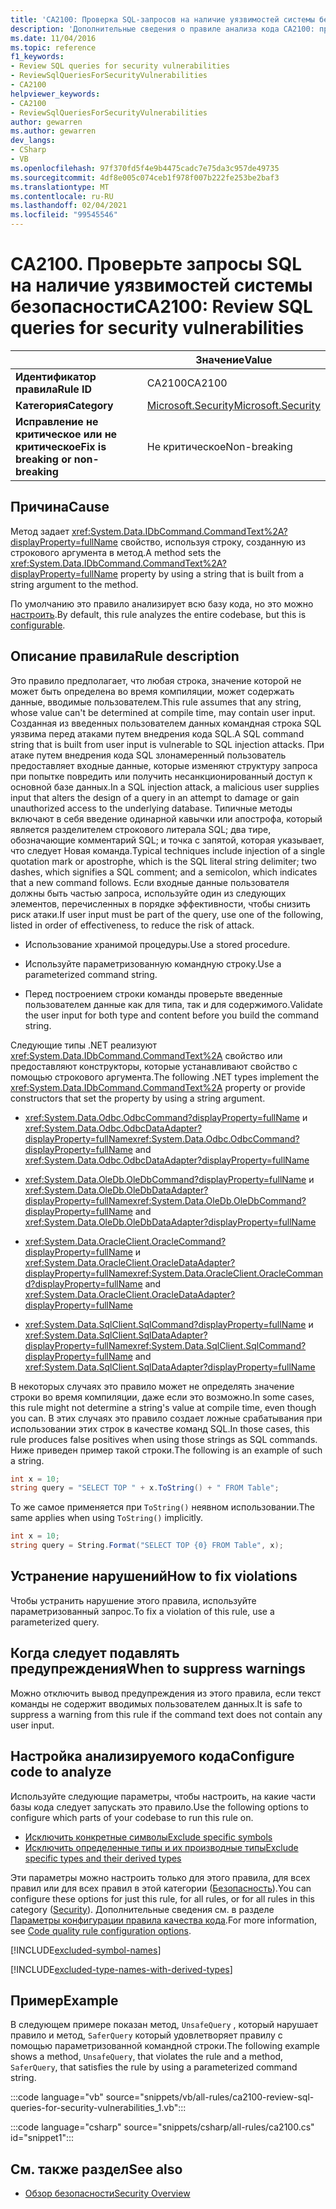 ```yaml
---
title: 'CA2100: Проверка SQL-запросов на наличие уязвимостей системы безопасности (анализ кода)'
description: 'Дополнительные сведения о правиле анализа кода CA2100: проверка запросов SQL на наличие уязвимостей в системе безопасности'
ms.date: 11/04/2016
ms.topic: reference
f1_keywords:
- Review SQL queries for security vulnerabilities
- ReviewSqlQueriesForSecurityVulnerabilities
- CA2100
helpviewer_keywords:
- CA2100
- ReviewSqlQueriesForSecurityVulnerabilities
author: gewarren
ms.author: gewarren
dev_langs:
- CSharp
- VB
ms.openlocfilehash: 97f370fd5f4e9b4475cadc7e75da3c957de49735
ms.sourcegitcommit: 4df8e005c074ceb1f978f007b222fe253be2baf3
ms.translationtype: MT
ms.contentlocale: ru-RU
ms.lasthandoff: 02/04/2021
ms.locfileid: "99545546"
---
```

# <a name="ca2100-review-sql-queries-for-security-vulnerabilities"></a><span data-ttu-id="b6909-103">CA2100. Проверьте запросы SQL на наличие уязвимостей системы безопасности</span><span class="sxs-lookup"><span data-stu-id="b6909-103">CA2100: Review SQL queries for security vulnerabilities</span></span>

| | <span data-ttu-id="b6909-104">Значение</span><span class="sxs-lookup"><span data-stu-id="b6909-104">Value</span></span> |
|-|-|
| <span data-ttu-id="b6909-105">**Идентификатор правила**</span><span class="sxs-lookup"><span data-stu-id="b6909-105">**Rule ID**</span></span> |<span data-ttu-id="b6909-106">CA2100</span><span class="sxs-lookup"><span data-stu-id="b6909-106">CA2100</span></span>|
| <span data-ttu-id="b6909-107">**Категория**</span><span class="sxs-lookup"><span data-stu-id="b6909-107">**Category**</span></span> |[<span data-ttu-id="b6909-108">Microsoft.Security</span><span class="sxs-lookup"><span data-stu-id="b6909-108">Microsoft.Security</span></span>](security-warnings.md)|
| <span data-ttu-id="b6909-109">**Исправление не критическое или не критическое**</span><span class="sxs-lookup"><span data-stu-id="b6909-109">**Fix is breaking or non-breaking**</span></span> |<span data-ttu-id="b6909-110">Не критическое</span><span class="sxs-lookup"><span data-stu-id="b6909-110">Non-breaking</span></span>|

## <a name="cause"></a><span data-ttu-id="b6909-111">Причина</span><span class="sxs-lookup"><span data-stu-id="b6909-111">Cause</span></span>

<span data-ttu-id="b6909-112">Метод задает <xref:System.Data.IDbCommand.CommandText%2A?displayProperty=fullName> свойство, используя строку, созданную из строкового аргумента в метод.</span><span class="sxs-lookup"><span data-stu-id="b6909-112">A method sets the <xref:System.Data.IDbCommand.CommandText%2A?displayProperty=fullName> property by using a string that is built from a string argument to the method.</span></span>

<span data-ttu-id="b6909-113">По умолчанию это правило анализирует всю базу кода, но это можно [настроить](#configure-code-to-analyze).</span><span class="sxs-lookup"><span data-stu-id="b6909-113">By default, this rule analyzes the entire codebase, but this is [configurable](#configure-code-to-analyze).</span></span>

## <a name="rule-description"></a><span data-ttu-id="b6909-114">Описание правила</span><span class="sxs-lookup"><span data-stu-id="b6909-114">Rule description</span></span>

<span data-ttu-id="b6909-115">Это правило предполагает, что любая строка, значение которой не может быть определена во время компиляции, может содержать данные, вводимые пользователем.</span><span class="sxs-lookup"><span data-stu-id="b6909-115">This rule assumes that any string, whose value can't be determined at compile time, may contain user input.</span></span> <span data-ttu-id="b6909-116">Созданная из введенных пользователем данных командная строка SQL уязвима перед атаками путем внедрения кода SQL.</span><span class="sxs-lookup"><span data-stu-id="b6909-116">A SQL command string that is built from user input is vulnerable to SQL injection attacks.</span></span> <span data-ttu-id="b6909-117">При атаке путем внедрения кода SQL злонамеренный пользователь предоставляет входные данные, которые изменяют структуру запроса при попытке повредить или получить несанкционированный доступ к основной базе данных.</span><span class="sxs-lookup"><span data-stu-id="b6909-117">In a SQL injection attack, a malicious user supplies input that alters the design of a query in an attempt to damage or gain unauthorized access to the underlying database.</span></span> <span data-ttu-id="b6909-118">Типичные методы включают в себя введение одинарной кавычки или апострофа, который является разделителем строкового литерала SQL; два тире, обозначающие комментарий SQL; и точка с запятой, которая указывает, что следует Новая команда.</span><span class="sxs-lookup"><span data-stu-id="b6909-118">Typical techniques include injection of a single quotation mark or apostrophe, which is the SQL literal string delimiter; two dashes, which signifies a SQL comment; and a semicolon, which indicates that a new command follows.</span></span> <span data-ttu-id="b6909-119">Если входные данные пользователя должны быть частью запроса, используйте один из следующих элементов, перечисленных в порядке эффективности, чтобы снизить риск атаки.</span><span class="sxs-lookup"><span data-stu-id="b6909-119">If user input must be part of the query, use one of the following, listed in order of effectiveness, to reduce the risk of attack.</span></span>

- <span data-ttu-id="b6909-120">Использование хранимой процедуры.</span><span class="sxs-lookup"><span data-stu-id="b6909-120">Use a stored procedure.</span></span>

- <span data-ttu-id="b6909-121">Используйте параметризованную командную строку.</span><span class="sxs-lookup"><span data-stu-id="b6909-121">Use a parameterized command string.</span></span>

- <span data-ttu-id="b6909-122">Перед построением строки команды проверьте введенные пользователем данные как для типа, так и для содержимого.</span><span class="sxs-lookup"><span data-stu-id="b6909-122">Validate the user input for both type and content before you build the command string.</span></span>

<span data-ttu-id="b6909-123">Следующие типы .NET реализуют <xref:System.Data.IDbCommand.CommandText%2A> свойство или предоставляют конструкторы, которые устанавливают свойство с помощью строкового аргумента.</span><span class="sxs-lookup"><span data-stu-id="b6909-123">The following .NET types implement the <xref:System.Data.IDbCommand.CommandText%2A> property or provide constructors that set the property by using a string argument.</span></span>

- <span data-ttu-id="b6909-124"><xref:System.Data.Odbc.OdbcCommand?displayProperty=fullName> и <xref:System.Data.Odbc.OdbcDataAdapter?displayProperty=fullName></span><span class="sxs-lookup"><span data-stu-id="b6909-124"><xref:System.Data.Odbc.OdbcCommand?displayProperty=fullName> and <xref:System.Data.Odbc.OdbcDataAdapter?displayProperty=fullName></span></span>

- <span data-ttu-id="b6909-125"><xref:System.Data.OleDb.OleDbCommand?displayProperty=fullName> и <xref:System.Data.OleDb.OleDbDataAdapter?displayProperty=fullName></span><span class="sxs-lookup"><span data-stu-id="b6909-125"><xref:System.Data.OleDb.OleDbCommand?displayProperty=fullName> and <xref:System.Data.OleDb.OleDbDataAdapter?displayProperty=fullName></span></span>

- <span data-ttu-id="b6909-126"><xref:System.Data.OracleClient.OracleCommand?displayProperty=fullName> и <xref:System.Data.OracleClient.OracleDataAdapter?displayProperty=fullName></span><span class="sxs-lookup"><span data-stu-id="b6909-126"><xref:System.Data.OracleClient.OracleCommand?displayProperty=fullName> and <xref:System.Data.OracleClient.OracleDataAdapter?displayProperty=fullName></span></span>

- <span data-ttu-id="b6909-127"><xref:System.Data.SqlClient.SqlCommand?displayProperty=fullName> и <xref:System.Data.SqlClient.SqlDataAdapter?displayProperty=fullName></span><span class="sxs-lookup"><span data-stu-id="b6909-127"><xref:System.Data.SqlClient.SqlCommand?displayProperty=fullName> and <xref:System.Data.SqlClient.SqlDataAdapter?displayProperty=fullName></span></span>

<span data-ttu-id="b6909-128">В некоторых случаях это правило может не определять значение строки во время компиляции, даже если это возможно.</span><span class="sxs-lookup"><span data-stu-id="b6909-128">In some cases, this rule might not determine a string's value at compile time, even though you can.</span></span> <span data-ttu-id="b6909-129">В этих случаях это правило создает ложные срабатывания при использовании этих строк в качестве команд SQL.</span><span class="sxs-lookup"><span data-stu-id="b6909-129">In those cases, this rule produces false positives when using those strings as SQL commands.</span></span> <span data-ttu-id="b6909-130">Ниже приведен пример такой строки.</span><span class="sxs-lookup"><span data-stu-id="b6909-130">The following is an example of such a string.</span></span>

```csharp
int x = 10;
string query = "SELECT TOP " + x.ToString() + " FROM Table";
```

<span data-ttu-id="b6909-131">То же самое применяется при `ToString()` неявном использовании.</span><span class="sxs-lookup"><span data-stu-id="b6909-131">The same applies when using `ToString()` implicitly.</span></span>

```csharp
int x = 10;
string query = String.Format("SELECT TOP {0} FROM Table", x);
```

## <a name="how-to-fix-violations"></a><span data-ttu-id="b6909-132">Устранение нарушений</span><span class="sxs-lookup"><span data-stu-id="b6909-132">How to fix violations</span></span>

<span data-ttu-id="b6909-133">Чтобы устранить нарушение этого правила, используйте параметризованный запрос.</span><span class="sxs-lookup"><span data-stu-id="b6909-133">To fix a violation of this rule, use a parameterized query.</span></span>

## <a name="when-to-suppress-warnings"></a><span data-ttu-id="b6909-134">Когда следует подавлять предупреждения</span><span class="sxs-lookup"><span data-stu-id="b6909-134">When to suppress warnings</span></span>

<span data-ttu-id="b6909-135">Можно отключить вывод предупреждения из этого правила, если текст команды не содержит вводимых пользователем данных.</span><span class="sxs-lookup"><span data-stu-id="b6909-135">It is safe to suppress a warning from this rule if the command text does not contain any user input.</span></span>

## <a name="configure-code-to-analyze"></a><span data-ttu-id="b6909-136">Настройка анализируемого кода</span><span class="sxs-lookup"><span data-stu-id="b6909-136">Configure code to analyze</span></span>

<span data-ttu-id="b6909-137">Используйте следующие параметры, чтобы настроить, на какие части базы кода следует запускать это правило.</span><span class="sxs-lookup"><span data-stu-id="b6909-137">Use the following options to configure which parts of your codebase to run this rule on.</span></span>

- [<span data-ttu-id="b6909-138">Исключить конкретные символы</span><span class="sxs-lookup"><span data-stu-id="b6909-138">Exclude specific symbols</span></span>](#exclude-specific-symbols)
- [<span data-ttu-id="b6909-139">Исключить определенные типы и их производные типы</span><span class="sxs-lookup"><span data-stu-id="b6909-139">Exclude specific types and their derived types</span></span>](#exclude-specific-types-and-their-derived-types)

<span data-ttu-id="b6909-140">Эти параметры можно настроить только для этого правила, для всех правил или для всех правил в этой категории ([Безопасность](security-warnings.md)).</span><span class="sxs-lookup"><span data-stu-id="b6909-140">You can configure these options for just this rule, for all rules, or for all rules in this category ([Security](security-warnings.md)).</span></span> <span data-ttu-id="b6909-141">Дополнительные сведения см. в разделе [Параметры конфигурации правила качества кода](../code-quality-rule-options.md).</span><span class="sxs-lookup"><span data-stu-id="b6909-141">For more information, see [Code quality rule configuration options](../code-quality-rule-options.md).</span></span>

[!INCLUDE[excluded-symbol-names](~/includes/code-analysis/excluded-symbol-names.md)]

[!INCLUDE[excluded-type-names-with-derived-types](~/includes/code-analysis/excluded-type-names-with-derived-types.md)]

## <a name="example"></a><span data-ttu-id="b6909-142">Пример</span><span class="sxs-lookup"><span data-stu-id="b6909-142">Example</span></span>

<span data-ttu-id="b6909-143">В следующем примере показан метод, `UnsafeQuery` , который нарушает правило и метод, `SaferQuery` который удовлетворяет правилу с помощью параметризованной командной строки.</span><span class="sxs-lookup"><span data-stu-id="b6909-143">The following example shows a method, `UnsafeQuery`, that violates the rule and a method, `SaferQuery`, that satisfies the rule by using a parameterized command string.</span></span>

:::code language="vb" source="snippets/vb/all-rules/ca2100-review-sql-queries-for-security-vulnerabilities_1.vb":::

:::code language="csharp" source="snippets/csharp/all-rules/ca2100.cs" id="snippet1":::

## <a name="see-also"></a><span data-ttu-id="b6909-144">См. также раздел</span><span class="sxs-lookup"><span data-stu-id="b6909-144">See also</span></span>

- [<span data-ttu-id="b6909-145">Обзор безопасности</span><span class="sxs-lookup"><span data-stu-id="b6909-145">Security Overview</span></span>](../../../framework/data/adonet/security-overview.md)
